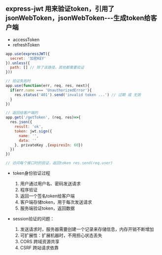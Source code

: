## express-jwt 用来验证token，引用了jsonWebToken，jsonWebToken---生成token给客户端

+ accessToken
+ refreshToken

```javascript
app.use(expressJWT({
  secret: '加密KEY'
}).unless({
  path: [] // 除了该路径，其他都需要验证
}))

// 验证失败时
app.use(function(err, req, res, next){
  if(err.name === 'UnauthorizedError'){
    res.status('401').send('invalid token ...') // 过期 或 无效
  }
})

// 返回给客户端的
app.get('/getToken', (req, res)=>{
  res.json({
    result: 'ok',
    token: jwt.sign({
      name: '',
      data: ''
    }, privateKey ,{expiresIn: 60})
  })
})

// 访问每个接口时的验证，返回token res.send(req.user)

```
- token身份验证过程
  1. 用户通过用户名、密码发送请求
  2. 程序验证
  3. 返回一个签名token给客户端
  4. 客户端存储token，用于每次发送请求
  5. 服务端验证token，返回数据

- session验证的问题：
  1. 发送请求时，服务器需要创建一个记录来存储信息，内存开销不断增加
  2. 可扩展性：扩展机器时，不用担心状态丢失
  3. CORS 跨域资源共享
  4. CSRF 跨站请求依靠
